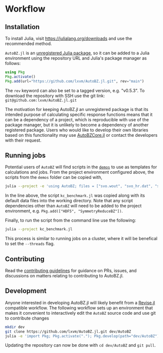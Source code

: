 # Workflow

## Installation

To install Julia, visit <https://julialang.org/downloads> and use the
recommended method.

`AutoBZ.jl` is an [unregistered Julia
package](https://pkgdocs.julialang.org/v1/managing-packages/#Adding-unregistered-packages),
so it can be added to a Julia environment using the repository URL and
Julia's package manager as follows:
```julia
using Pkg
Pkg.activate()
Pkg.add(url="https://github.com/lxvm/AutoBZ.jl.git", rev="main")
```
The `rev` keyword can also be set to a tagged version, e.g. "v0.5.3".
To download the repository with SSH use the git link:
`git@github.com:lxvm/AutoBZ.jl.git`

The motivation for keeping AutoBZ.jl an unregistered package is that its
intended purpose of calculating specific response functions means that it can be
a dependency of a project, which is reproducible with use of the package
manager, but it is unlikely to become a dependency of another registered
package. Users who would like to develop their own libraries based on this
functionality may use [AutoBZCore.jl](https://github.com/lxvm/AutoBZCore.jl) or
contact the developers with their request.

## Running jobs

Potential users of `AutoBZ` will find scripts in the [`demos`](https://github.com/lxvm/AutoBZ.jl/tree/main/demos) to use as templates
for calculations and jobs. From the project environment configured above, the scripts from
the `demos` folder can be copied with,
```bash
julia --project -e 'using AutoBZ; files = ["svo.wout", "svo_hr.dat", "svo_r.dat", "kc_benchmark.jl"]; cp.(joinpath.(dirname(dirname(pathof(AutoBZ))), "demos", files), joinpath.(pwd(), files))'
```
In the line above, the script `kc_benchmark.jl` was copied along with its default
data files into the working directory. Note that any script
dependencies other than `AutoBZ` will need to be added to the project
environment, e.g. `Pkg.add(["HDF5", "SymmetryReduceBZ"])`.

Finally, to run the script from the command line use the following:
```bash
julia --project kc_benchmark.jl
```
This process is similar to running jobs on a cluster, where it will be benefical
to set the `--threads` flag.

## Contributing

Read the [contributing guidelines](https://github.com/lxvm/AutoBZ.jl/tree/main/CONTRIBUTING.md) for guidance on PRs, issues, and discussions on matters relating to contributing to AutoBZ.jl.

## Development

Anyone interested in developing AutoBZ.jl will likely benefit from a
[Revise.jl](https://timholy.github.io/Revise.jl/stable/) compatible workflow.
The following workflow sets up an environment that makes it convenient to
interactively edit the `AutoBZ` source code and use git to contribute changes
```bash
mkdir dev
git clone https://github.com/lxvm/AutoBZ.jl.git dev/AutoBZ
julia -e 'import Pkg; Pkg.activate("."); Pkg.develop(path="dev/AutoBZ")'
```
Updating the repository can now be done with `cd dev/AutoBZ` and `git pull`.

